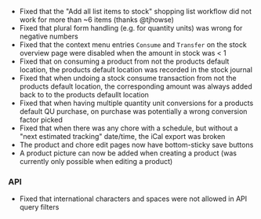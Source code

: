 - Fixed that the "Add all list items to stock" shopping list workflow did not work for more than ~6 items (thanks @tjhowse)
- Fixed that plural form handling (e.g. for quantity units) was wrong for negative numbers
- Fixed that the context menu entries `Consume` and `Transfer` on the stock overview page were disabled when the amount in stock was < 1
- Fixed that on consuming a product from not the products default location, the products default location was recorded in the stock journal
- Fixed that when undoing a stock consume transaction from not the products default location, the corresponding amount was always added back to to the products defaullt location
- Fixed that when having multiple quantity unit conversions for a products default QU purchase, on purchase was potentially a wrong conversion factor picked
- Fixed that when there was any chore with a schedule, but without a "next estimated tracking" date/time, the iCal export was broken
- The product and chore edit pages now have bottom-sticky save buttons
- A product picture can now be added when creating a product (was currently only possible when editing a product)

### API
- Fixed that international characters and spaces were not allowed in API query filters
